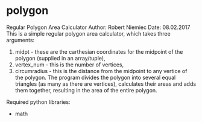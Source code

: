 # polygon
Regular Polygon Area Calculator
Author: Robert Niemiec
Date: 08.02.2017
This is a simple regular polygon area calculator, which takes three arguments:
1) midpt - these are the carthesian coordinates for the midpoint of the polygon (supplied in an array/tuple),
2) vertex_num - this is the number of vertices,
3) circumradius - this is the distance from the midpoint to any vertice of the polygon.
The program divides the polygon into several equal triangles (as many as there are vertices), calculates their areas and adds them together,
resulting in the area of the entire polygon.

Required python libraries:
- math
